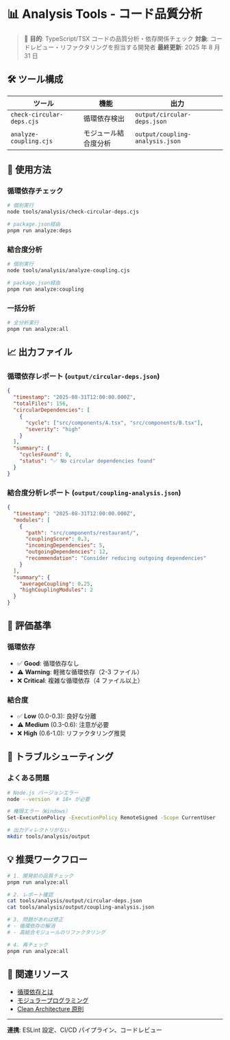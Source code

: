 # 📊 Analysis Tools - コード品質分析

> 🎯 **目的**: TypeScript/TSX コードの品質分析・依存関係チェック
> **対象**: コードレビュー・リファクタリングを担当する開発者
> **最終更新**: 2025 年 8 月 31 日

## 🛠️ ツール構成

| ツール                    | 機能                 | 出力                            |
| ------------------------- | -------------------- | ------------------------------- |
| `check-circular-deps.cjs` | 循環依存検出         | `output/circular-deps.json`     |
| `analyze-coupling.cjs`    | モジュール結合度分析 | `output/coupling-analysis.json` |

## 🚀 使用方法

### 循環依存チェック

```bash
# 個別実行
node tools/analysis/check-circular-deps.cjs

# package.json経由
pnpm run analyze:deps
```

### 結合度分析

```bash
# 個別実行
node tools/analysis/analyze-coupling.cjs

# package.json経由
pnpm run analyze:coupling
```

### 一括分析

```bash
# 全分析実行
pnpm run analyze:all
```

## 📈 出力ファイル

### 循環依存レポート (`output/circular-deps.json`)

```json
{
  "timestamp": "2025-08-31T12:00:00.000Z",
  "totalFiles": 156,
  "circularDependencies": [
    {
      "cycle": ["src/components/A.tsx", "src/components/B.tsx"],
      "severity": "high"
    }
  ],
  "summary": {
    "cyclesFound": 0,
    "status": "✅ No circular dependencies found"
  }
}
```

### 結合度分析レポート (`output/coupling-analysis.json`)

```json
{
  "timestamp": "2025-08-31T12:00:00.000Z",
  "modules": [
    {
      "path": "src/components/restaurant/",
      "couplingScore": 0.3,
      "incomingDependencies": 5,
      "outgoingDependencies": 12,
      "recommendation": "Consider reducing outgoing dependencies"
    }
  ],
  "summary": {
    "averageCoupling": 0.25,
    "highCouplingModules": 2
  }
}
```

## 🎯 評価基準

### 循環依存

- ✅ **Good**: 循環依存なし
- ⚠️ **Warning**: 軽微な循環依存（2-3 ファイル）
- ❌ **Critical**: 複雑な循環依存（4 ファイル以上）

### 結合度

- ✅ **Low** (0.0-0.3): 良好な分離
- ⚠️ **Medium** (0.3-0.6): 注意が必要
- ❌ **High** (0.6-1.0): リファクタリング推奨

## 🔧 トラブルシューティング

### よくある問題

```bash
# Node.js バージョンエラー
node --version  # 18+ が必要

# 権限エラー（Windows）
Set-ExecutionPolicy -ExecutionPolicy RemoteSigned -Scope CurrentUser

# 出力ディレクトリがない
mkdir tools/analysis/output
```

## 💡 推奨ワークフロー

```bash
# 1. 開発前の品質チェック
pnpm run analyze:all

# 2. レポート確認
cat tools/analysis/output/circular-deps.json
cat tools/analysis/output/coupling-analysis.json

# 3. 問題があれば修正
# - 循環依存の解消
# - 高結合モジュールのリファクタリング

# 4. 再チェック
pnpm run analyze:all
```

## 🔗 関連リソース

- [循環依存とは](https://developer.mozilla.org/en-US/docs/Web/JavaScript/Guide/Modules#circular_dependencies)
- [モジュラープログラミング](https://en.wikipedia.org/wiki/Modular_programming)
- [Clean Architecture 原則](../docs/architecture/)

---

**連携**: ESLint 設定、CI/CD パイプライン、コードレビュー
